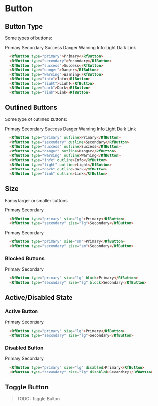 # Button

## Button Type

Some types of buttons:

<Preview>
  <RfButton type="primary">Primary</RfButton>
  <RfButton type="secondary">Secondary</RfButton>
  <RfButton type="success">Success</RfButton>
  <RfButton type="danger">Danger</RfButton>
  <RfButton type="warning">Warning</RfButton>
  <RfButton type="info">Info</RfButton>
  <RfButton type="light">Light</RfButton>
  <RfButton type="dark">Dark</RfButton>
  <RfButton type="link">Link</RfButton>
</Preview>

```html
  <RfButton type="primary">Primary</RfButton>
  <RfButton type="secondary">Secondary</RfButton>
  <RfButton type="success">Success</RfButton>
  <RfButton type="danger">Danger</RfButton>
  <RfButton type="warning">Warning</RfButton>
  <RfButton type="info">Info</RfButton>
  <RfButton type="light">Light</RfButton>
  <RfButton type="dark">Dark</RfButton>
  <RfButton type="link">Link</RfButton>
```

## Outlined Buttons

Some type of outlined buttons:

<Preview>
  <RfButton type="primary" outline>Primary</RfButton>
  <RfButton type="secondary" outline>Secondary</RfButton>
  <RfButton type="success" outline>Success</RfButton>
  <RfButton type="danger" outline>Danger</RfButton>
  <RfButton type="warning" outline>Warning</RfButton>
  <RfButton type="info" outline>Info</RfButton>
  <RfButton type="light" outline>Light</RfButton>
  <RfButton type="dark" outline>Dark</RfButton>
  <RfButton type="link" outline>Link</RfButton>
</Preview>

```html
  <RfButton type="primary" outline>Primary</RfButton>
  <RfButton type="secondary" outline>Secondary</RfButton>
  <RfButton type="success" outline>Success</RfButton>
  <RfButton type="danger" outline>Danger</RfButton>
  <RfButton type="warning" outline>Warning</RfButton>
  <RfButton type="info" outline>Info</RfButton>
  <RfButton type="light" outline>Light</RfButton>
  <RfButton type="dark" outline>Dark</RfButton>
  <RfButton type="link" outline>Link</RfButton>
```

## Size
Fancy larger or smaller buttons

<Preview>
  <RfButton type="primary" size="lg">Primary</RfButton>
  <RfButton type="secondary" size="lg">Secondary</RfButton>
</Preview>

```html
  <RfButton type="primary" size="lg">Primary</RfButton>
  <RfButton type="secondary" size="lg">Secondary</RfButton>
```

<Preview>
  <RfButton type="primary" size="sm">Primary</RfButton>
  <RfButton type="secondary" size="sm">Secondary</RfButton>
</Preview>

```html
  <RfButton type="primary" size="sm">Primary</RfButton>
  <RfButton type="secondary" size="sm">Secondary</RfButton>
```

### Blocked Buttons

<Preview>
  <RfButton type="primary" size="lg" block>Primary</RfButton>
  <RfButton type="secondary" size="lg" block>Secondary</RfButton>
</Preview>

```html
  <RfButton type="primary" size="lg" block>Primary</RfButton>
  <RfButton type="secondary" size="lg" block>Secondary</RfButton>
```

## Active/Disabled State

### Active Button
<Preview>
  <RfButton type="primary" size="lg">Primary</RfButton>
  <RfButton type="secondary" size="lg">Secondary</RfButton>
</Preview>

```html
  <RfButton type="primary" size="lg">Primary</RfButton>
  <RfButton type="secondary" size="lg">Secondary</RfButton>
```

### Disabled Button
<Preview>
  <RfButton type="primary" size="lg" disabled>Primary</RfButton>
  <RfButton type="secondary" size="lg" disabled>Secondary</RfButton>
</Preview>

```html
  <RfButton type="primary" size="lg" disabled>Primary</RfButton>
  <RfButton type="secondary" size="lg" disabled>Secondary</RfButton>
```

## Toggle Button
> TODO: Toggle Button

